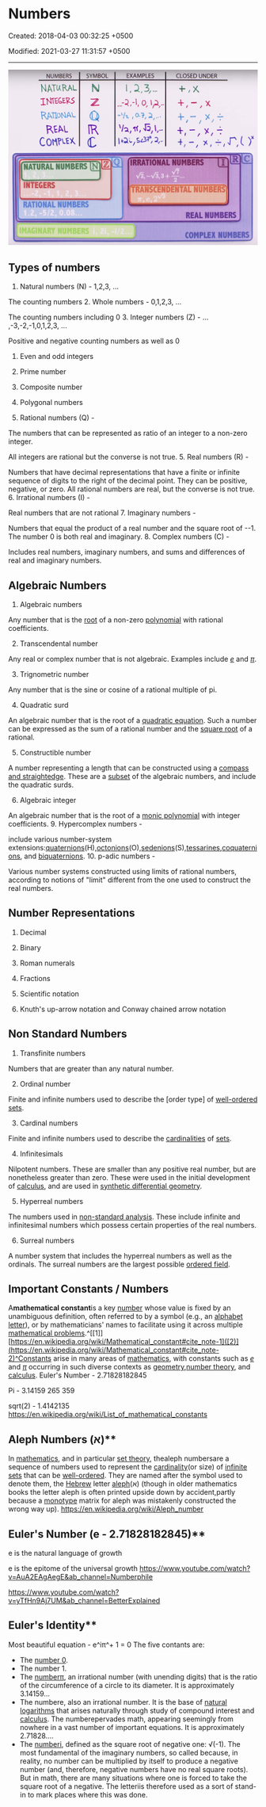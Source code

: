 # Numbers

Created: 2018-04-03 00:32:25 +0500

Modified: 2021-03-27 11:31:57 +0500

---

![image](media/Numbers-image1.png)

## Types of numbers

1. Natural numbers (N) - 1,2,3, ...

The counting numbers
2.  Whole numbers - 0,1,2,3, ...

The counting numbers including 0
3.  Integer numbers (Z) - ... ,-3,-2,-1,0,1,2,3, ...

Positive and negative counting numbers as well as 0

1. Even and odd integers

2. Prime number

3. Composite number

4. Polygonal numbers
4. Rational numbers (Q) -

The numbers that can be represented as ratio of an integer to a non-zero integer.

All integers are rational but the converse is not true.
5.  Real numbers (R) -

Numbers that have decimal representations that have a finite or infinite sequence of digits to the right of the decimal point. They can be positive, negative, or zero. All rational numbers are real, but the converse is not true.
6.  Irrational numbers (I) -

Real numbers that are not rational
7.  Imaginary numbers -

Numbers that equal the product of a real number and the square root of --1. The number 0 is both real and imaginary.
8.  Complex numbers (C) -

Includes real numbers, imaginary numbers, and sums and differences of real and imaginary numbers.

## Algebraic Numbers

1. Algebraic numbers

Any number that is the [root](https://en.wikipedia.org/wiki/Root_of_a_function) of a non-zero [polynomial](https://en.wikipedia.org/wiki/Polynomial) with rational coefficients.

2. Transcendental number

Any real or complex number that is not algebraic. Examples include [*e*](https://en.wikipedia.org/wiki/E_(mathematical_constant)) and [*π*](https://en.wikipedia.org/wiki/Pi).

3. Trignometric number

Any number that is the sine or cosine of a rational multiple of pi.

4. Quadratic surd

An algebraic number that is the root of a [quadratic equation](https://en.wikipedia.org/wiki/Quadratic_equation). Such a number can be expressed as the sum of a rational number and the [square root](https://en.wikipedia.org/wiki/Square_root) of a rational.

5. Constructible number

A number representing a length that can be constructed using a [compass and straightedge](https://en.wikipedia.org/wiki/Compass_and_straightedge_constructions). These are a [subset](https://en.wikipedia.org/wiki/Subset) of the algebraic numbers, and include the quadratic surds.

6. Algebraic integer

An algebraic number that is the root of a [monic polynomial](https://en.wikipedia.org/wiki/Monic_polynomial) with integer coefficients.
9.  Hypercomplex numbers -

include various number-system extensions:[quaternions](https://en.wikipedia.org/wiki/Quaternion)(H),[octonions](https://en.wikipedia.org/wiki/Octonion)(O),[sedenions](https://en.wikipedia.org/wiki/Sedenion)(S),[tessarines](https://en.wikipedia.org/wiki/Tessarine),[coquaternions](https://en.wikipedia.org/wiki/Coquaternion), and [biquaternions](https://en.wikipedia.org/wiki/Biquaternion).
10. p-adic numbers -

Various number systems constructed using limits of rational numbers, according to notions of "limit" different from the one used to construct the real numbers.

## Number Representations

1. Decimal

2. Binary

3. Roman numerals

4. Fractions

5. Scientific notation

6. Knuth's up-arrow notation and Conway chained arrow notation

## Non Standard Numbers

1. Transfinite numbers

Numbers that are greater than any natural number.

2. Ordinal number

Finite and infinite numbers used to describe the [order type] of [well-ordered sets](https://en.wikipedia.org/wiki/Well-ordered_set).

3. Cardinal numbers

Finite and infinite numbers used to describe the [cardinalities](https://en.wikipedia.org/wiki/Cardinality) of [sets](https://en.wikipedia.org/wiki/Set_(mathematics)).

4. Infinitesimals

Nilpotent numbers. These are smaller than any positive real number, but are nonetheless greater than zero. These were used in the initial development of [calculus](https://en.wikipedia.org/wiki/Calculus), and are used in [synthetic differential geometry](https://en.wikipedia.org/wiki/Synthetic_differential_geometry).

5. Hyperreal numbers

The numbers used in [non-standard analysis](https://en.wikipedia.org/wiki/Non-standard_analysis). These include infinite and infinitesimal numbers which possess certain properties of the real numbers.

6. Surreal numbers

A number system that includes the hyperreal numbers as well as the ordinals. The surreal numbers are the largest possible [ordered field](https://en.wikipedia.org/wiki/Ordered_field).

## Important Constants / Numbers

A**mathematical constant**is a key [number](https://en.wikipedia.org/wiki/Number) whose value is fixed by an unambiguous definition, often referred to by a symbol (e.g., an [alphabet letter](https://en.wikipedia.org/wiki/Letter_(alphabet))), or by mathematicians' names to facilitate using it across multiple [mathematical problems](https://en.wikipedia.org/wiki/Mathematical_problem).^[[1]][https://en.wikipedia.org/wiki/Mathematical_constant#cite_note-1]([2)](<https://en.wikipedia.org/wiki/Mathematical_constant#cite_note-2)^Constants> arise in many areas of [mathematics](https://en.wikipedia.org/wiki/Mathematics), with constants such as [*e*](https://en.wikipedia.org/wiki/E_(mathematical_constant)) and [*π*](https://en.wikipedia.org/wiki/Pi) occurring in such diverse contexts as [geometry](https://en.wikipedia.org/wiki/Geometry),[number theory](https://en.wikipedia.org/wiki/Number_theory), and [calculus](https://en.wikipedia.org/wiki/Calculus).
Euler's Number - 2.71828182845

Pi - 3.14159 265 359

sqrt(2) - 1.4142135
<https://en.wikipedia.org/wiki/List_of_mathematical_constants>

## Aleph Numbers (א)**

In [mathematics](https://en.wikipedia.org/wiki/Mathematics), and in particular [set theory](https://en.wikipedia.org/wiki/Set_theory), thealeph numbersare a sequence of numbers used to represent the [cardinality](https://en.wikipedia.org/wiki/Cardinality)(or size) of [infinite sets](https://en.wikipedia.org/wiki/Infinite_set) that can be [well-ordered](https://en.wikipedia.org/wiki/Well-ordered). They are named after the symbol used to denote them, the [Hebrew](https://en.wikipedia.org/wiki/Hebrew_alphabet) letter [aleph](https://en.wikipedia.org/wiki/Aleph)(א) (though in older mathematics books the letter aleph is often printed upside down by accident,partly because a [monotype](https://en.wikipedia.org/wiki/Monotype) matrix for aleph was mistakenly constructed the wrong way up).
<https://en.wikipedia.org/wiki/Aleph_number>

## Euler's Number (e - 2.71828182845)**

e is the natural language of growth

e is the epitome of the universal growth
<https://www.youtube.com/watch?v=AuA2EAgAegE&ab_channel=Numberphile>

<https://www.youtube.com/watch?v=yTfHn9Aj7UM&ab_channel=BetterExplained>

## Euler's Identity**

Most beautiful equation - e^iπ^+ 1 = 0
The five contants are:

- The [number 0](https://www.livescience.com/27853-who-invented-zero.html).
- The number 1.
- The [numberπ](https://www.livescience.com/29197-what-is-pi.html), an irrational number (with unending digits) that is the ratio of the circumference of a circle to its diameter. It is approximately 3.14159...
- The numbere, also an irrational number. It is the base of [natural logarithms](https://www.livescience.com/50940-logarithms.html) that arises naturally through study of compound interest and [calculus](https://www.livescience.com/50777-calculus.html). The numberepervades math, appearing seemingly from nowhere in a vast number of important equations. It is approximately 2.71828....
- The [numberi](https://www.livescience.com/42748-imaginary-numbers.html), defined as the square root of negative one: √(-1). The most fundamental of the imaginary numbers, so called because, in reality, no number can be multiplied by itself to produce a negative number (and, therefore, negative numbers have no real square roots). But in math, there are many situations where one is forced to take the square root of a negative. The letteriis therefore used as a sort of stand-in to mark places where this was done.
